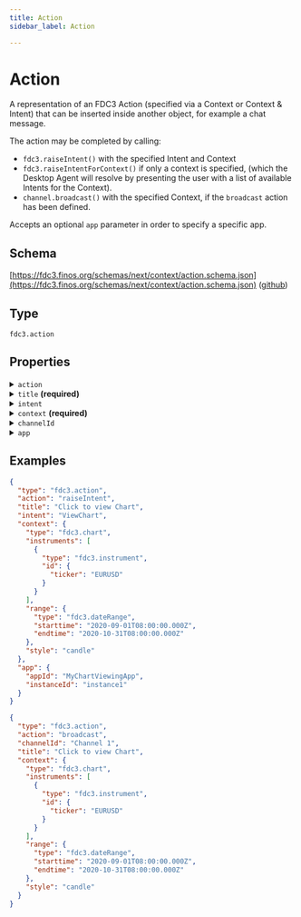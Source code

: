 ```yaml
---
title: Action
sidebar_label: Action

---
```


# Action

A representation of an FDC3 Action (specified via a Context or Context & Intent) that can be inserted inside another object, for example a chat message.

The action may be completed by calling:
- `fdc3.raiseIntent()` with the specified Intent and Context
- `fdc3.raiseIntentForContext()` if only a context is specified, (which the Desktop Agent will resolve by presenting the user with a list of available Intents for the Context).
- `channel.broadcast()` with the specified Context, if the `broadcast` action has been defined.

Accepts an optional `app` parameter in order to specify a specific app.

## Schema

[https://fdc3.finos.org/schemas/next/context/action.schema.json](https://fdc3.finos.org/schemas/next/context/action.schema.json) ([github](https://github.com/finos/FDC3/tree/main/schemas/context/action.schema.json))

## Type

`fdc3.action`

## Properties

<details>
  <summary><code>action</code></summary>

**type**: `string` with values:
- `broadcast`,
- `raiseIntent`

The **action** field indicates the type of action:
- **raiseIntent** :  If no action or `raiseIntent` is specified, then `fdc3.raiseIntent` or `fdc3.raiseIntentForContext` will be called with the specified context (and intent if given).
- **broadcast** : If `broadcast` and a `channelId` are specified then `fdc3.getOrCreateChannel(channelId)` is called to retrieve the channel and broadcast the context to it with `channel.broadcast(context)`. If no `channelId` has been specified, the context should be broadcast to the current channel (`fdc3.broadcast()`)

</details>

<details>
  <summary><code>title</code> <strong>(required)</strong></summary>

**type**: `string`

A human readable display name for the action

</details>

<details>
  <summary><code>intent</code></summary>

**type**: `string`

Optional Intent to raise to perform the actions. Should reference an intent type name, such as those defined in the FDC3 Standard. If intent is not set then `fdc3.raiseIntentForContext` should be used to perform the action as this will usually allow the user to choose the intent to raise.

</details>

<details>
  <summary><code>context</code> <strong>(required)</strong></summary>

**type**: [Context](/docs/next/context/spec#the-context-interface)


A context object with which the action will be performed

</details>

<details>
  <summary><code>channelId</code></summary>

**type**: `string`

Optional channel on which to broadcast the context. The `channelId` property is ignored unless the `action` is broadcast.

</details>

<details>
  <summary><code>app</code></summary>

**type**: api/AppIdentifier

An optional target application identifier that should perform the action. The `app` property is ignored unless the action is raiseIntent.

</details>

## Examples

```json
{
  "type": "fdc3.action",
  "action": "raiseIntent",
  "title": "Click to view Chart",
  "intent": "ViewChart",
  "context": {
    "type": "fdc3.chart",
    "instruments": [
      {
        "type": "fdc3.instrument",
        "id": {
          "ticker": "EURUSD"
        }
      }
    ],
    "range": {
      "type": "fdc3.dateRange",
      "starttime": "2020-09-01T08:00:00.000Z",
      "endtime": "2020-10-31T08:00:00.000Z"
    },
    "style": "candle"
  },
  "app": {
    "appId": "MyChartViewingApp",
    "instanceId": "instance1"
  }
}
```

```json
{
  "type": "fdc3.action",
  "action": "broadcast",
  "channelId": "Channel 1",
  "title": "Click to view Chart",
  "context": {
    "type": "fdc3.chart",
    "instruments": [
      {
        "type": "fdc3.instrument",
        "id": {
          "ticker": "EURUSD"
        }
      }
    ],
    "range": {
      "type": "fdc3.dateRange",
      "starttime": "2020-09-01T08:00:00.000Z",
      "endtime": "2020-10-31T08:00:00.000Z"
    },
    "style": "candle"
  }
}
```

